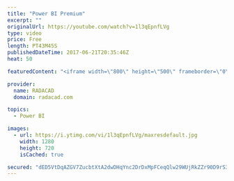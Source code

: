 ```yaml
---
title: "Power BI Premium"
excerpt: ""
originalUrl: https://youtube.com/watch?v=1l3qEpnfLVg
type: video
price: Free
length: PT43M45S
publishedDateTime: 2017-06-21T20:35:46Z
heat: 50

featuredContent: "<iframe width=\"800\" height=\"500\" frameborder=\"0\" src=\"https://www.youtube.com/embed/1l3qEpnfLVg\" allow=\"accelerometer; autoplay; encrypted-media; gyroscope; picture-in-picture\" allowfullscreen></iframe>"

provider:
  name: RADACAD
  domain: radacad.com

topics:
  - Power BI

images:
  - url: https://i.ytimg.com/vi/1l3qEpnfLVg/maxresdefault.jpg
    width: 1280
    height: 720
    isCached: true

secured: "dED5VtDqAZGV7ZucbtXtA2dwDHqYnc2DrDxMpFCeqQlw29WUjRkZZr90D9rS3keke6QJoJntmqQzMAIApCg08w7PL4dVrXsnrg1kEJG4D5qIXy/LNWm18AJAUw2toOr6NDr7qFXXH57iMgLayjn1ksnz2ZlGljWF4kD2Ac8aLYxJpKOfrsirCLSde9DrhU2JOh3cQPJ50cV+uZlOk7Le/ooPI8hR0S/nkOM0TgpbYQLQUqrmLSisu+MTEF9TOmzvnxBM32ZSUFFVjwikpm+Be7RMT9HAvKUJsua+w3bP2mXbtExpJswN0oqdWpptf1n46+boUoOyOCEvfe9McA+H479ii7rKAY4PCPK/zmVq1/OWJMvZ5xiw1s+f5HKB1/vSoJQhW7haJZxnIva9UH6cE/fUvLWqBANYTGR7Dx/ujw8=;eZWe+4fuGdVtkeCDhBw69A=="
---
```


